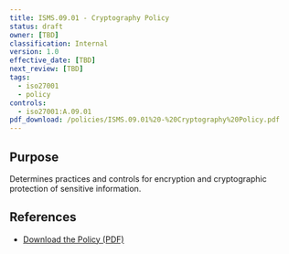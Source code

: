 ```yaml
---
title: ISMS.09.01 - Cryptography Policy
status: draft
owner: [TBD]
classification: Internal
version: 1.0
effective_date: [TBD]
next_review: [TBD]
tags:
  - iso27001
  - policy
controls:
  - iso27001:A.09.01
pdf_download: /policies/ISMS.09.01%20-%20Cryptography%20Policy.pdf
---
```


## Purpose
Determines practices and controls for encryption and cryptographic protection of sensitive information.

## References
- [Download the Policy (PDF)](/policies/ISMS.09.01%20-%20Cryptography%20Policy.pdf)
